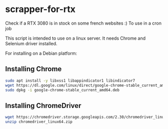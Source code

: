 # scrapper-for-rtx
Check if a RTX 3080 is in stock on some french websites :)
To use in a cron job

This script is intended to use on a linux server.
It needs Chrome and Selenium driver installed.

For installing on a Debian platform:
## Installing Chrome
```bash
sudo apt install -y libxss1 libappindicator1 libindicator7
wget https://dl.google.com/linux/direct/google-chrome-stable_current_amd64.deb
sudo dpkg -i google-chrome-stable_current_amd64.deb
```
## Installing ChromeDriver
```bash
wget https://chromedriver.storage.googleapis.com/2.30/chromedriver_linux64.zip
unzip chromedriver_linux64.zip
```
